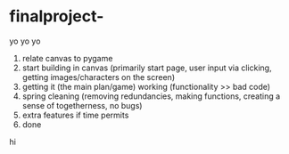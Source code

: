 # finalproject-
yo yo yo

1. relate canvas to pygame
2. start building in canvas (primarily start page, user input via clicking, getting images/characters on the screen)
3. getting it (the main plan/game) working (functionality >> bad code)
4. spring cleaning (removing redundancies, making functions, creating a sense of togetherness, no bugs)
5. extra features if time permits
6. done

hi
